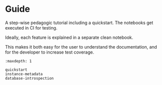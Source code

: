# Guide

A step-wise pedagogic tutorial including a quickstart. The notebooks get executed in CI for testing.

Ideally, each feature is explained in a separate clean notebook.

This makes it both easy for the user to understand the documentation, and for the developer to increase test coverage.

```{toctree}
:maxdepth: 1

quickstart
instance-metadata
database-introspection
```
